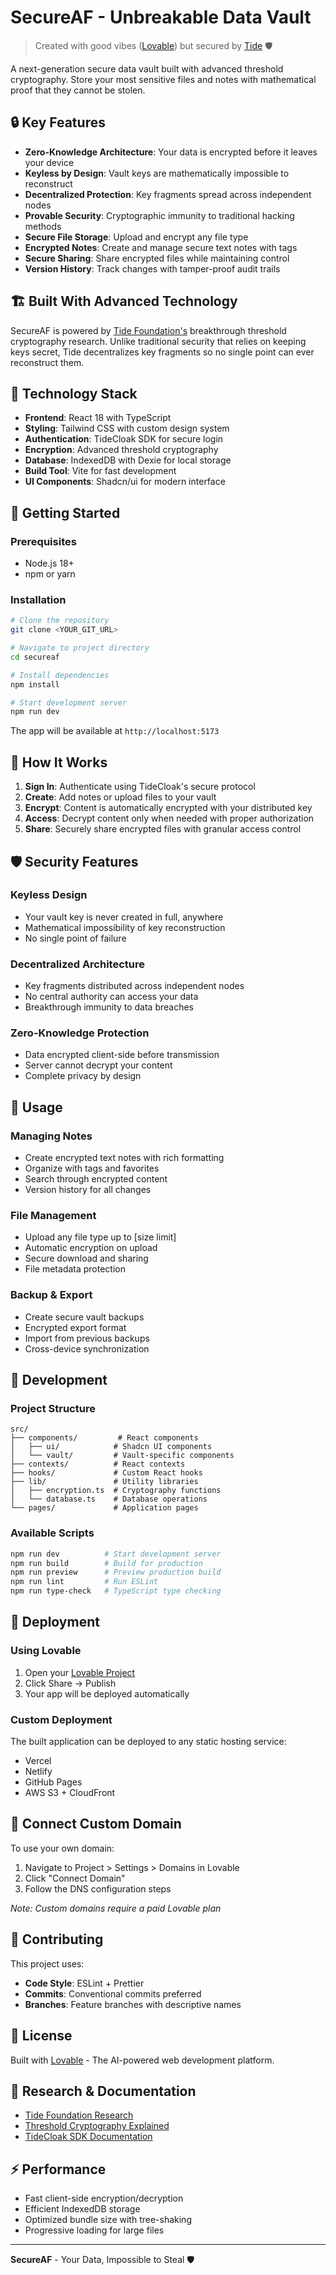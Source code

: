 # SecureAF - Unbreakable Data Vault

> Created with good vibes ([Lovable](https://lovable.dev)) but secured by [Tide]((http://github.com/tide-foundation/tidecloak-js/blob/main/packages/tidecloak-react/README.md)) 🛡️

A next-generation secure data vault built with advanced threshold cryptography. Store your most sensitive files and notes with mathematical proof that they cannot be stolen.

## 🔒 Key Features

- **Zero-Knowledge Architecture**: Your data is encrypted before it leaves your device
- **Keyless by Design**: Vault keys are mathematically impossible to reconstruct
- **Decentralized Protection**: Key fragments spread across independent nodes
- **Provable Security**: Cryptographic immunity to traditional hacking methods
- **Secure File Storage**: Upload and encrypt any file type
- **Encrypted Notes**: Create and manage secure text notes with tags
- **Secure Sharing**: Share encrypted files while maintaining control
- **Version History**: Track changes with tamper-proof audit trails

## 🏗️ Built With Advanced Technology

SecureAF is powered by [Tide Foundation's](https://tide.org) breakthrough threshold cryptography research. Unlike traditional security that relies on keeping keys secret, Tide decentralizes key fragments so no single point can ever reconstruct them.

## 🚀 Technology Stack

- **Frontend**: React 18 with TypeScript
- **Styling**: Tailwind CSS with custom design system
- **Authentication**: TideCloak SDK for secure login
- **Encryption**: Advanced threshold cryptography
- **Database**: IndexedDB with Dexie for local storage
- **Build Tool**: Vite for fast development
- **UI Components**: Shadcn/ui for modern interface

## 📖 Getting Started

### Prerequisites

- Node.js 18+ 
- npm or yarn

### Installation

```sh
# Clone the repository
git clone <YOUR_GIT_URL>

# Navigate to project directory
cd secureaf

# Install dependencies
npm install

# Start development server
npm run dev
```

The app will be available at `http://localhost:5173`

## 🔐 How It Works

1. **Sign In**: Authenticate using TideCloak's secure protocol
2. **Create**: Add notes or upload files to your vault
3. **Encrypt**: Content is automatically encrypted with your distributed key
4. **Access**: Decrypt content only when needed with proper authorization
5. **Share**: Securely share encrypted files with granular access control

## 🛡️ Security Features

### Keyless Design
- Your vault key is never created in full, anywhere
- Mathematical impossibility of key reconstruction
- No single point of failure

### Decentralized Architecture
- Key fragments distributed across independent nodes
- No central authority can access your data
- Breakthrough immunity to data breaches

### Zero-Knowledge Protection
- Data encrypted client-side before transmission
- Server cannot decrypt your content
- Complete privacy by design

## 📱 Usage

### Managing Notes
- Create encrypted text notes with rich formatting
- Organize with tags and favorites
- Search through encrypted content
- Version history for all changes

### File Management
- Upload any file type up to [size limit]
- Automatic encryption on upload
- Secure download and sharing
- File metadata protection

### Backup & Export
- Create secure vault backups
- Encrypted export format
- Import from previous backups
- Cross-device synchronization

## 🔧 Development

### Project Structure

```
src/
├── components/         # React components
│   ├── ui/            # Shadcn UI components
│   └── vault/         # Vault-specific components
├── contexts/          # React contexts
├── hooks/             # Custom React hooks
├── lib/               # Utility libraries
│   ├── encryption.ts  # Cryptography functions
│   └── database.ts    # Database operations
└── pages/             # Application pages
```

### Available Scripts

```sh
npm run dev          # Start development server
npm run build        # Build for production
npm run preview      # Preview production build
npm run lint         # Run ESLint
npm run type-check   # TypeScript type checking
```

## 🚀 Deployment

### Using Lovable
1. Open your [Lovable Project](https://lovable.dev/projects/d79cbf3e-8e74-4b44-bb43-aae629e97c8b)
2. Click Share → Publish
3. Your app will be deployed automatically

### Custom Deployment
The built application can be deployed to any static hosting service:
- Vercel
- Netlify  
- GitHub Pages
- AWS S3 + CloudFront

## 🔗 Connect Custom Domain

To use your own domain:
1. Navigate to Project > Settings > Domains in Lovable
2. Click "Connect Domain"
3. Follow the DNS configuration steps

*Note: Custom domains require a paid Lovable plan*

## 🤝 Contributing

This project uses:
- **Code Style**: ESLint + Prettier
- **Commits**: Conventional commits preferred
- **Branches**: Feature branches with descriptive names

## 📜 License

Built with [Lovable](https://lovable.dev) - The AI-powered web development platform.

## 🔬 Research & Documentation

- [Tide Foundation Research](https://arxiv.org/pdf/2309.00915.pdf)
- [Threshold Cryptography Explained](https://tide.org)
- [TideCloak SDK Documentation](https://docs.tidecloak.com)

## ⚡ Performance

- Fast client-side encryption/decryption
- Efficient IndexedDB storage
- Optimized bundle size with tree-shaking
- Progressive loading for large files

---

**SecureAF** - Your Data, Impossible to Steal 🛡️
